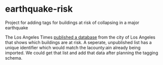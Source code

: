 # earthquake-risk
Project for adding tags for buildings at risk of collapsing in a major earthquake

The Los Angeles Times [published a database](http://graphics.latimes.com/soft-story-apartments-needing-retrofit/) from the city of Los Angeles that shows which buildings are at risk. A seperate, unpublished list has a unique identifier which would match the lacounty:ain already being imported. We could get that list and add that data after planning the tagging schema.
